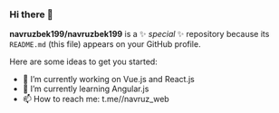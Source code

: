 ### Hi there 👋

**navruzbek199/navruzbek199** is a ✨ _special_ ✨ repository because its `README.md` (this file) appears on your GitHub profile.

Here are some ideas to get you started:

- 🔭 I’m currently working on Vue.js and React.js
- 🌱 I’m currently learning Angular.js
- 📫 How to reach me: t.me//navruz_web
